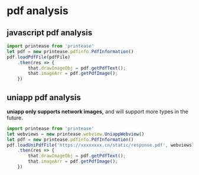 # pdf analysis

## javascript pdf analysis

```javascript
import printease from 'printease'
let pdf = new printease.pdfinfo.PdfInformation()
pdf.loadPdfFile(pdfFile)
    .then(res => {
        that.drawImageObj = pdf.getPdfText();
        that.imageArr = pdf.getPdfImage();
    })
```

## uniapp pdf analysis

**uniapp only supports network images,** and will support more types in the future.

```javascript
import printease from 'printease'
let webviews = new printease.webview.UniappWebview()
let pdf = new printease.pdfinfo.PdfInformation()
pdf.loadUniPdfFile('https://xxxxxxxx.cn/static/response.pdf', webviews)
    .then(res => {
        that.drawImageObj = pdf.getPdfText();
        that.imageArr = pdf.getPdfImage();
    })
```
